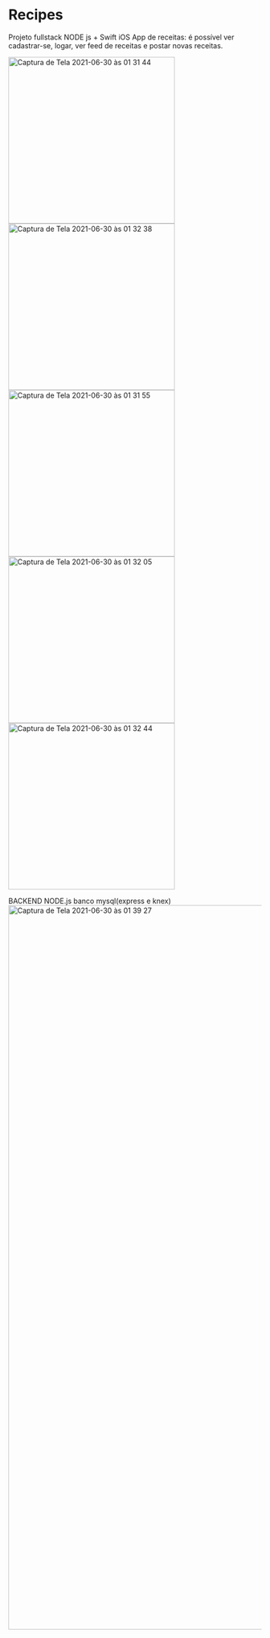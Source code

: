 
# Recipes
Projeto fullstack NODE js + Swift iOS
App de receitas: é possível ver cadastrar-se, logar, ver feed de receitas e postar novas receitas.

<img width="331" alt="Captura de Tela 2021-06-30 às 01 31 44" src="https://user-images.githubusercontent.com/77758983/123902792-d684dd80-d943-11eb-818d-bc147cede8f9.png">
<img width="331" alt="Captura de Tela 2021-06-30 às 01 32 38" src="https://user-images.githubusercontent.com/77758983/123902799-d84ea100-d943-11eb-99ac-d8331c554699.png">
<img width="331" alt="Captura de Tela 2021-06-30 às 01 31 55" src="https://user-images.githubusercontent.com/77758983/123902796-d7b60a80-d943-11eb-9e8c-8f5fd843bafd.png">
<img width="331" alt="Captura de Tela 2021-06-30 às 01 32 05" src="https://user-images.githubusercontent.com/77758983/123902798-d84ea100-d943-11eb-9d20-0010823f9b69.png">
<img width="331" alt="Captura de Tela 2021-06-30 às 01 32 44" src="https://user-images.githubusercontent.com/77758983/123902807-db499180-d943-11eb-84d8-905e3aa1590b.png">

BACKEND NODE.js banco mysql(express e knex)
<img width="1440" alt="Captura de Tela 2021-06-30 às 01 39 27" src="https://user-images.githubusercontent.com/77758983/123902897-0b913000-d944-11eb-972b-3473e7e59381.png">




